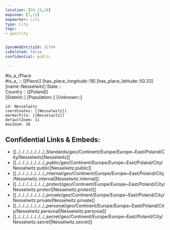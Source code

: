 ```yaml
---
location: [50.33,18] 
mapzoom: [7,12] 
mapmarker: city 
type: City
tags:
- geo/City


SpocWebEntityId: 32784
isDeleted: false
confidential: public

---
```

#is_a_/Place  
#is_a_ :: [[Place]] 
[has_place_longitude::18] 
[has_place_latitude::50.33] 
[name::Nesselwitz] 
State ::  
Country :: [[Poland]]  
[StateId::] 
[Population::] 
[Unknown::] 


```leaflet
id: Nesselwitz
coordinates: [[Nesselwitz]] 
markerFile: [[Nesselwitz]] 
defaultZoom: 11 
maxZoom: 18
```


## Confidential Links & Embeds: 
- [[../../../../../../../_Standards/geo/Continent/Europe/Europe~East/Poland/City/Nesselwitz|Nesselwitz]] 
- [[../../../../../../../_public/geo/Continent/Europe/Europe~East/Poland/City/Nesselwitz.public|Nesselwitz.public]] 
- [[../../../../../../../_internal/geo/Continent/Europe/Europe~East/Poland/City/Nesselwitz.internal|Nesselwitz.internal]] 
- [[../../../../../../../_protect/geo/Continent/Europe/Europe~East/Poland/City/Nesselwitz.protect|Nesselwitz.protect]] 
- [[../../../../../../../_private/geo/Continent/Europe/Europe~East/Poland/City/Nesselwitz.private|Nesselwitz.private]] 
- [[../../../../../../../_personal/geo/Continent/Europe/Europe~East/Poland/City/Nesselwitz.personal|Nesselwitz.personal]] 
- [[../../../../../../../_secret/geo/Continent/Europe/Europe~East/Poland/City/Nesselwitz.secret|Nesselwitz.secret]] 
